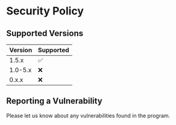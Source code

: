 # Security Policy

## Supported Versions

| Version | Supported          |
| ------- | ------------------ |
| 1.5.x   | :white_check_mark: |
| 1.0-5.x | :x:                |
| 0.x.x   | :x:                |

## Reporting a Vulnerability

Please let us know about any vulnerabilities found in the program.
